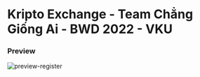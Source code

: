 # Kripto Exchange - Team Chẳng Giống Ai - BWD 2022 - VKU


### Preview
![preview-register](https://user-images.githubusercontent.com/75077747/169092886-24123d8b-7908-4cfe-9248-2b995d4a6ab1.png)
